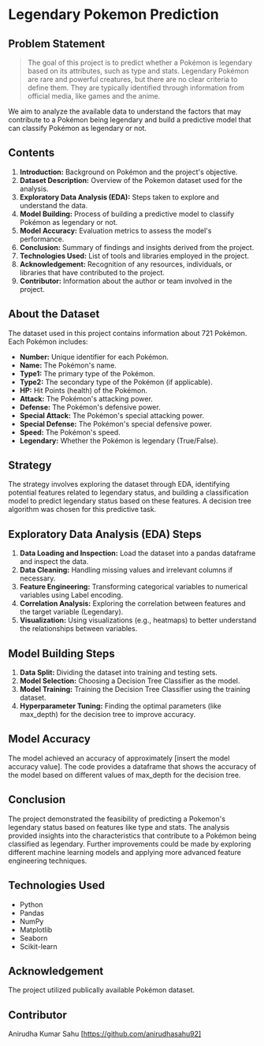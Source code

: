 # Legendary Pokemon Prediction

## Problem Statement

> The goal of this project is to predict whether a Pokémon is legendary based on its attributes, such as type and stats. 
Legendary Pokémon are rare and powerful creatures, but there are no clear criteria to define them. They are typically identified through information from official media, like games and the anime.

We aim to analyze the available data to understand the factors that may contribute to a Pokémon being legendary and build a predictive model that can classify Pokémon as legendary or not.

## Contents

1. **Introduction:** Background on Pokémon and the project's objective.
2. **Dataset Description:** Overview of the Pokemon dataset used for the analysis.
3. **Exploratory Data Analysis (EDA):** Steps taken to explore and understand the data.
4. **Model Building:** Process of building a predictive model to classify Pokémon as legendary or not.
5. **Model Accuracy:** Evaluation metrics to assess the model's performance.
6. **Conclusion:** Summary of findings and insights derived from the project.
7. **Technologies Used:** List of tools and libraries employed in the project.
8. **Acknowledgement:** Recognition of any resources, individuals, or libraries that have contributed to the project.
9. **Contributor:** Information about the author or team involved in the project.

## About the Dataset

The dataset used in this project contains information about 721 Pokémon. Each Pokémon includes:

* **Number:** Unique identifier for each Pokémon.
* **Name:** The Pokémon's name.
* **Type1:** The primary type of the Pokémon.
* **Type2:** The secondary type of the Pokémon (if applicable).
* **HP:** Hit Points (health) of the Pokémon.
* **Attack:** The Pokémon's attacking power.
* **Defense:** The Pokémon's defensive power.
* **Special Attack:** The Pokémon's special attacking power.
* **Special Defense:** The Pokémon's special defensive power.
* **Speed:** The Pokémon's speed.
* **Legendary:** Whether the Pokémon is legendary (True/False).


## Strategy

The strategy involves exploring the dataset through EDA, identifying potential features related to legendary status, and building a classification model to predict legendary status based on these features. A decision tree algorithm was chosen for this predictive task.

## Exploratory Data Analysis (EDA) Steps

1. **Data Loading and Inspection:** Load the dataset into a pandas dataframe and inspect the data.
2. **Data Cleaning:** Handling missing values and irrelevant columns if necessary.
3. **Feature Engineering:** Transforming categorical variables to numerical variables using Label encoding.
4. **Correlation Analysis:** Exploring the correlation between features and the target variable (Legendary).
5. **Visualization:** Using visualizations (e.g., heatmaps) to better understand the relationships between variables.

## Model Building Steps

1. **Data Split:** Dividing the dataset into training and testing sets.
2. **Model Selection:** Choosing a Decision Tree Classifier as the model.
3. **Model Training:** Training the Decision Tree Classifier using the training dataset.
4. **Hyperparameter Tuning:** Finding the optimal parameters (like max_depth) for the decision tree to improve accuracy.

## Model Accuracy

The model achieved an accuracy of approximately [insert the model accuracy value]. 
The code provides a dataframe that shows the accuracy of the model based on different values of max_depth for the decision tree.


## Conclusion

The project demonstrated the feasibility of predicting a Pokemon's legendary status based on features like type and stats. The analysis provided insights into the characteristics that contribute to a Pokémon being classified as legendary. Further improvements could be made by exploring different machine learning models and applying more advanced feature engineering techniques.


## Technologies Used

* Python
* Pandas
* NumPy
* Matplotlib
* Seaborn
* Scikit-learn

## Acknowledgement

The project utilized publically available Pokémon dataset. 

## Contributor

Anirudha Kumar Sahu [https://github.com/anirudhasahu92]
